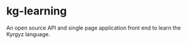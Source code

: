 # kg-learning

An open source API and single page application front end to learn the Kyrgyz language.